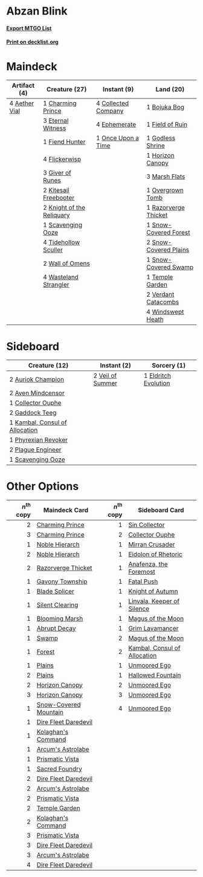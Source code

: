 # Abzan Blink

#### [Export MTGO List](../collection/Abzan%20Blink/Abzan%20Blink.txt)
#### [Print on decklist.org](http://decklist.org/?deckmain=4%09Aether%20Vial%0A1%09Bojuka%20Bog%0A1%09Charming%20Prince%0A4%09Collected%20Company%0A4%09Ephemerate%0A3%09Eternal%20Witness%0A1%09Field%20of%20Ruin%0A1%09Fiend%20Hunter%0A4%09Flickerwisp%0A3%09Giver%20of%20Runes%0A1%09Godless%20Shrine%0A1%09Horizon%20Canopy%0A2%09Kitesail%20Freebooter%0A2%09Knight%20of%20the%20Reliquary%0A3%09Marsh%20Flats%0A1%09Once%20Upon%20a%20Time%0A1%09Overgrown%20Tomb%0A1%09Razorverge%20Thicket%0A1%09Scavenging%20Ooze%0A1%09Snow-Covered%20Forest%0A2%09Snow-Covered%20Plains%0A1%09Snow-Covered%20Swamp%0A1%09Temple%20Garden%0A4%09Tidehollow%20Sculler%0A2%09Verdant%20Catacombs%0A2%09Wall%20of%20Omens%0A4%09Wasteland%20Strangler%0A4%09Windswept%20Heath&deckside=2%09Auriok%20Champion%0A2%09Aven%20Mindcensor%0A1%09Collector%20Ouphe%0A1%09Eldritch%20Evolution%0A2%09Gaddock%20Teeg%0A1%09Kambal,%20Consul%20of%20Allocation%0A1%09Phyrexian%20Revoker%0A2%09Plague%20Engineer%0A1%09Scavenging%20Ooze%0A2%09Veil%20of%20Summer)
# Maindeck

|                                     Artifact (4)                                      |                                           Creature (27)                                            |                                         Instant (9)                                          |                                           Land (20)                                            |
|---------------------------------------------------------------------------------------|----------------------------------------------------------------------------------------------------|----------------------------------------------------------------------------------------------|------------------------------------------------------------------------------------------------|
|4 [Aether Vial](http://gatherer.wizards.com/Pages/Card/Details.aspx?multiverseid=48146)|1 [Charming Prince](http://gatherer.wizards.com/Pages/Card/Details.aspx?multiverseid=472970)        |4 [Collected Company](http://gatherer.wizards.com/Pages/Card/Details.aspx?multiverseid=394519)|1 [Bojuka Bog](http://gatherer.wizards.com/Pages/Card/Details.aspx?multiverseid=376269)         |
|                                                                                       |3 [Eternal Witness](http://gatherer.wizards.com/Pages/Card/Details.aspx?multiverseid=51628)         |4 [Ephemerate](http://gatherer.wizards.com/Pages/Card/Details.aspx?multiverseid=463956)       |1 [Field of Ruin](http://gatherer.wizards.com/Pages/Card/Details.aspx?multiverseid=435415)      |
|                                                                                       |1 [Fiend Hunter](http://gatherer.wizards.com/Pages/Card/Details.aspx?multiverseid=442003)           |1 [Once Upon a Time](http://gatherer.wizards.com/Pages/Card/Details.aspx?multiverseid=473131) |1 [Godless Shrine](http://gatherer.wizards.com/Pages/Card/Details.aspx?multiverseid=405099)     |
|                                                                                       |4 [Flickerwisp](http://gatherer.wizards.com/Pages/Card/Details.aspx?multiverseid=376338)            |                                                                                              |1 [Horizon Canopy](http://gatherer.wizards.com/Pages/Card/Details.aspx?multiverseid=409571)     |
|                                                                                       |3 [Giver of Runes](http://gatherer.wizards.com/Pages/Card/Details.aspx?multiverseid=463962)         |                                                                                              |3 [Marsh Flats](http://gatherer.wizards.com/Pages/Card/Details.aspx?multiverseid=405101)        |
|                                                                                       |2 [Kitesail Freebooter](http://gatherer.wizards.com/Pages/Card/Details.aspx?multiverseid=435264)    |                                                                                              |1 [Overgrown Tomb](http://gatherer.wizards.com/Pages/Card/Details.aspx?multiverseid=405103)     |
|                                                                                       |2 [Knight of the Reliquary](http://gatherer.wizards.com/Pages/Card/Details.aspx?multiverseid=189145)|                                                                                              |1 [Razorverge Thicket](http://gatherer.wizards.com/Pages/Card/Details.aspx?multiverseid=209407) |
|                                                                                       |1 [Scavenging Ooze](http://gatherer.wizards.com/Pages/Card/Details.aspx?multiverseid=420783)        |                                                                                              |1 [Snow-Covered Forest](http://gatherer.wizards.com/Pages/Card/Details.aspx?multiverseid=121192)|
|                                                                                       |4 [Tidehollow Sculler](http://gatherer.wizards.com/Pages/Card/Details.aspx?multiverseid=175054)     |                                                                                              |2 [Snow-Covered Plains](http://gatherer.wizards.com/Pages/Card/Details.aspx?multiverseid=121267)|
|                                                                                       |2 [Wall of Omens](http://gatherer.wizards.com/Pages/Card/Details.aspx?multiverseid=247400)          |                                                                                              |1 [Snow-Covered Swamp](http://gatherer.wizards.com/Pages/Card/Details.aspx?multiverseid=121256) |
|                                                                                       |4 [Wasteland Strangler](http://gatherer.wizards.com/Pages/Card/Details.aspx?multiverseid=402096)    |                                                                                              |1 [Temple Garden](http://gatherer.wizards.com/Pages/Card/Details.aspx?multiverseid=405112)      |
|                                                                                       |                                                                                                    |                                                                                              |2 [Verdant Catacombs](http://gatherer.wizards.com/Pages/Card/Details.aspx?multiverseid=405113)  |
|                                                                                       |                                                                                                    |                                                                                              |4 [Windswept Heath](http://gatherer.wizards.com/Pages/Card/Details.aspx?multiverseid=405115)    |


# Sideboard

|                                              Creature (12)                                              |                                        Instant (2)                                        |                                          Sorcery (1)                                          |
|---------------------------------------------------------------------------------------------------------|-------------------------------------------------------------------------------------------|-----------------------------------------------------------------------------------------------|
|2 [Auriok Champion](http://gatherer.wizards.com/Pages/Card/Details.aspx?multiverseid=72921)              |2 [Veil of Summer](http://gatherer.wizards.com/Pages/Card/Details.aspx?multiverseid=466952)|1 [Eldritch Evolution](http://gatherer.wizards.com/Pages/Card/Details.aspx?multiverseid=414456)|
|2 [Aven Mindcensor](http://gatherer.wizards.com/Pages/Card/Details.aspx?multiverseid=426707)             |                                                                                           |                                                                                               |
|1 [Collector Ouphe](http://gatherer.wizards.com/Pages/Card/Details.aspx?multiverseid=464107)             |                                                                                           |                                                                                               |
|2 [Gaddock Teeg](http://gatherer.wizards.com/Pages/Card/Details.aspx?multiverseid=140188)                |                                                                                           |                                                                                               |
|1 [Kambal, Consul of Allocation](http://gatherer.wizards.com/Pages/Card/Details.aspx?multiverseid=417756)|                                                                                           |                                                                                               |
|1 [Phyrexian Revoker](http://gatherer.wizards.com/Pages/Card/Details.aspx?multiverseid=383343)           |                                                                                           |                                                                                               |
|2 [Plague Engineer](http://gatherer.wizards.com/Pages/Card/Details.aspx?multiverseid=464049)             |                                                                                           |                                                                                               |
|1 [Scavenging Ooze](http://gatherer.wizards.com/Pages/Card/Details.aspx?multiverseid=420783)             |                                                                                           |                                                                                               |


# Other Options

|*n*<sup>th</sup> copy|                                         Maindeck Card                                          |*n*<sup>th</sup> copy|                                            Sideboard Card                                             |
|--------------------:|------------------------------------------------------------------------------------------------|--------------------:|-------------------------------------------------------------------------------------------------------|
|                    2|[Charming Prince](http://gatherer.wizards.com/Pages/Card/Details.aspx?multiverseid=472970)      |                    1|[Sin Collector](http://gatherer.wizards.com/Pages/Card/Details.aspx?multiverseid=368968)               |
|                    3|[Charming Prince](http://gatherer.wizards.com/Pages/Card/Details.aspx?multiverseid=472970)      |                    2|[Collector Ouphe](http://gatherer.wizards.com/Pages/Card/Details.aspx?multiverseid=464107)             |
|                    1|[Noble Hierarch](http://gatherer.wizards.com/Pages/Card/Details.aspx?multiverseid=179434)       |                    1|[Mirran Crusader](http://gatherer.wizards.com/Pages/Card/Details.aspx?multiverseid=213802)             |
|                    2|[Noble Hierarch](http://gatherer.wizards.com/Pages/Card/Details.aspx?multiverseid=179434)       |                    1|[Eidolon of Rhetoric](http://gatherer.wizards.com/Pages/Card/Details.aspx?multiverseid=380409)         |
|                    2|[Razorverge Thicket](http://gatherer.wizards.com/Pages/Card/Details.aspx?multiverseid=209407)   |                    1|[Anafenza, the Foremost](http://gatherer.wizards.com/Pages/Card/Details.aspx?multiverseid=386476)      |
|                    1|[Gavony Township](http://gatherer.wizards.com/Pages/Card/Details.aspx?multiverseid=233242)      |                    1|[Fatal Push](http://gatherer.wizards.com/Pages/Card/Details.aspx?multiverseid=423724)                  |
|                    1|[Blade Splicer](http://gatherer.wizards.com/Pages/Card/Details.aspx?multiverseid=425828)        |                    1|[Knight of Autumn](http://gatherer.wizards.com/Pages/Card/Details.aspx?multiverseid=452933)            |
|                    1|[Silent Clearing](http://gatherer.wizards.com/Pages/Card/Details.aspx?multiverseid=464195)      |                    1|[Linvala, Keeper of Silence](http://gatherer.wizards.com/Pages/Card/Details.aspx?multiverseid=425838)  |
|                    1|[Blooming Marsh](http://gatherer.wizards.com/Pages/Card/Details.aspx?multiverseid=417816)       |                    1|[Magus of the Moon](http://gatherer.wizards.com/Pages/Card/Details.aspx?multiverseid=136152)           |
|                    1|[Abrupt Decay](http://gatherer.wizards.com/Pages/Card/Details.aspx?multiverseid=456061)         |                    1|[Grim Lavamancer](http://gatherer.wizards.com/Pages/Card/Details.aspx?multiverseid=430589)             |
|                    1|[Swamp](http://gatherer.wizards.com/Pages/Card/Details.aspx?multiverseid=439858)                |                    2|[Magus of the Moon](http://gatherer.wizards.com/Pages/Card/Details.aspx?multiverseid=136152)           |
|                    1|[Forest](http://gatherer.wizards.com/Pages/Card/Details.aspx?multiverseid=439860)               |                    2|[Kambal, Consul of Allocation](http://gatherer.wizards.com/Pages/Card/Details.aspx?multiverseid=417756)|
|                    1|[Plains](http://gatherer.wizards.com/Pages/Card/Details.aspx?multiverseid=439856)               |                    1|[Unmoored Ego](http://gatherer.wizards.com/Pages/Card/Details.aspx?multiverseid=452962)                |
|                    2|[Plains](http://gatherer.wizards.com/Pages/Card/Details.aspx?multiverseid=439856)               |                    1|[Hallowed Fountain](http://gatherer.wizards.com/Pages/Card/Details.aspx?multiverseid=97071)            |
|                    2|[Horizon Canopy](http://gatherer.wizards.com/Pages/Card/Details.aspx?multiverseid=409571)       |                    2|[Unmoored Ego](http://gatherer.wizards.com/Pages/Card/Details.aspx?multiverseid=452962)                |
|                    3|[Horizon Canopy](http://gatherer.wizards.com/Pages/Card/Details.aspx?multiverseid=409571)       |                    3|[Unmoored Ego](http://gatherer.wizards.com/Pages/Card/Details.aspx?multiverseid=452962)                |
|                    1|[Snow-Covered Mountain](http://gatherer.wizards.com/Pages/Card/Details.aspx?multiverseid=121233)|                    4|[Unmoored Ego](http://gatherer.wizards.com/Pages/Card/Details.aspx?multiverseid=452962)                |
|                    1|[Dire Fleet Daredevil](http://gatherer.wizards.com/Pages/Card/Details.aspx?multiverseid=439756) |                     |                                                                                                       |
|                    1|[Kolaghan's Command](http://gatherer.wizards.com/Pages/Card/Details.aspx?multiverseid=394613)   |                     |                                                                                                       |
|                    1|[Arcum's Astrolabe](http://gatherer.wizards.com/Pages/Card/Details.aspx?multiverseid=464169)    |                     |                                                                                                       |
|                    1|[Prismatic Vista](http://gatherer.wizards.com/Pages/Card/Details.aspx?multiverseid=464193)      |                     |                                                                                                       |
|                    1|[Sacred Foundry](http://gatherer.wizards.com/Pages/Card/Details.aspx?multiverseid=405106)       |                     |                                                                                                       |
|                    2|[Dire Fleet Daredevil](http://gatherer.wizards.com/Pages/Card/Details.aspx?multiverseid=439756) |                     |                                                                                                       |
|                    2|[Arcum's Astrolabe](http://gatherer.wizards.com/Pages/Card/Details.aspx?multiverseid=464169)    |                     |                                                                                                       |
|                    2|[Prismatic Vista](http://gatherer.wizards.com/Pages/Card/Details.aspx?multiverseid=464193)      |                     |                                                                                                       |
|                    2|[Temple Garden](http://gatherer.wizards.com/Pages/Card/Details.aspx?multiverseid=405112)        |                     |                                                                                                       |
|                    2|[Kolaghan's Command](http://gatherer.wizards.com/Pages/Card/Details.aspx?multiverseid=394613)   |                     |                                                                                                       |
|                    3|[Prismatic Vista](http://gatherer.wizards.com/Pages/Card/Details.aspx?multiverseid=464193)      |                     |                                                                                                       |
|                    3|[Dire Fleet Daredevil](http://gatherer.wizards.com/Pages/Card/Details.aspx?multiverseid=439756) |                     |                                                                                                       |
|                    3|[Arcum's Astrolabe](http://gatherer.wizards.com/Pages/Card/Details.aspx?multiverseid=464169)    |                     |                                                                                                       |
|                    4|[Dire Fleet Daredevil](http://gatherer.wizards.com/Pages/Card/Details.aspx?multiverseid=439756) |                     |                                                                                                       |

